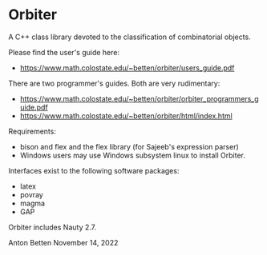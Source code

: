 Orbiter
=======

A C++ class library devoted to the classification of combinatorial objects.


Please find the user's guide here:


- https://www.math.colostate.edu/~betten/orbiter/users_guide.pdf


There are two programmer's guides. Both are very rudimentary:

- https://www.math.colostate.edu/~betten/orbiter/orbiter_programmers_guide.pdf
- https://www.math.colostate.edu/~betten/orbiter/html/index.html



Requirements:
- bison and flex and the flex library (for Sajeeb's expression parser)
- Windows users may use Windows subsystem linux to install Orbiter.



Interfaces exist to the following software packages:
- latex
- povray
- magma
- GAP

Orbiter includes Nauty 2.7.

Anton Betten
November 14, 2022

